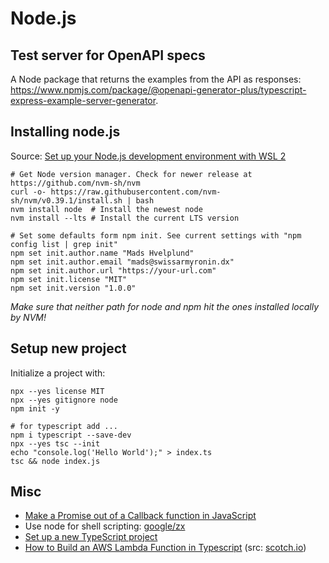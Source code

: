 # Node.js

## Test server for OpenAPI specs

A Node package that returns the examples from the API as responses: <https://www.npmjs.com/package/@openapi-generator-plus/typescript-express-example-server-generator>.

## Installing node.js

Source: [Set up your Node.js development environment with WSL 2](https://docs.microsoft.com/en-us/windows/nodejs/setup-on-wsl2)

```shell
# Get Node version manager. Check for newer release at https://github.com/nvm-sh/nvm
curl -o- https://raw.githubusercontent.com/nvm-sh/nvm/v0.39.1/install.sh | bash
nvm install node  # Install the newest node
nvm install --lts # Install the current LTS version

# Set some defaults form npm init. See current settings with "npm config list | grep init"
npm set init.author.name "Mads Hvelplund"
npm set init.author.email "mads@swissarmyronin.dx"
npm set init.author.url "https://your-url.com"
npm set init.license "MIT"
npm set init.version "1.0.0"
```

_Make sure that neither path for node and npm hit the ones installed locally by NVM!_

## Setup new project

Initialize a project with:

```shell
npx --yes license MIT
npx --yes gitignore node
npm init -y

# for typescript add ...
npm i typescript --save-dev
npx --yes tsc --init
echo "console.log('Hello World');" > index.ts
tsc && node index.js
```

## Misc

- [Make a Promise out of a Callback function in JavaScript](https://www.freecodecamp.org/news/how-to-make-a-promise-out-of-a-callback-function-in-javascript-d8ec35d1f981/)
- Use node for shell scripting: [google/zx](https://github.com/google/zx)
- [Set up a new TypeScript project](https://www.digitalocean.com/community/tutorials/typescript-new-project)
- [How to Build an AWS Lambda Function in Typescript](files/How_to_Build_an_AWS_Lambda_Function_in_Typescript.pdf) (src: [scotch.io](https://web.archive.org/web/20201031135018/https://scotch.io/@nwayve/how-to-build-a-lambda-function-in-typescript))
